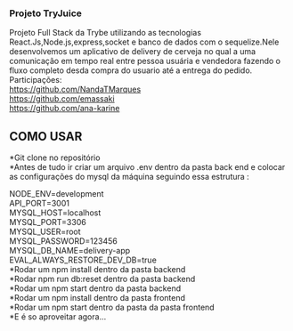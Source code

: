### Projeto TryJuice
Projeto Full Stack da Trybe utilizando as tecnologias React.Js,Node.js,express,socket e banco de dados com o sequelize.Nele desenvolvemos um aplicativo de delivery de cerveja no qual a uma comunicação em tempo real entre pessoa usuária e vendedora fazendo o fluxo completo desda compra do usuario até a entrega do pedido.
Participações:<br/>
https://github.com/NandaTMarques<br/>
https://github.com/emassaki<br/>
https://github.com/ana-karine<br/>

## COMO USAR
*Git clone no repositório <br/>
*Antes de tudo ir criar um arquivo .env dentro da pasta back end e colocar as configurações do mysql da máquina seguindo essa estrutura : <br/>

NODE_ENV=development<br/>
API_PORT=3001<br/>
MYSQL_HOST=localhost<br/>
MYSQL_PORT=3306<br/>
MYSQL_USER=root<br/>
MYSQL_PASSWORD=123456<br/>
MYSQL_DB_NAME=delivery-app<br/>
EVAL_ALWAYS_RESTORE_DEV_DB=true<br/>
*Rodar um npm install dentro da pasta backend<br/>
*Rodar npm run db:reset dentro da pasta backend<br/>
*Rodar um npm start dentro da pasta backend<br/>
*Rodar um npm install dentro da pasta frontend<br/>
*Rodar um npm start dentro da pasta da pasta frontend</br>
*E é so aproveitar agora...
